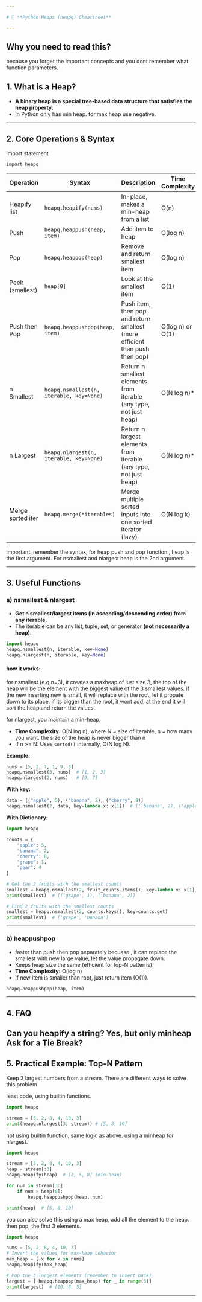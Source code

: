 ```yaml
---

# 📝 **Python Heaps (heapq) Cheatsheet**

---
```


## Why you need to read this?
because you forget the important concepts and you dont remember what function parameters.

## **1. What is a Heap?**

* **A binary heap is a special tree-based data structure that satisfies the heap property.**
* In Python only has min heap. for max heap use negative. 

---

## **2. Core Operations & Syntax**

import statement
```commandline
import heapq
```

| Operation         | Syntax                                   | Description                                                                 | Time Complexity  |
| ----------------- | ---------------------------------------- | --------------------------------------------------------------------------- | ---------------- |
| Heapify list      | `heapq.heapify(nums)`                    | In-place, makes a min-heap from a list                                      | O(n)             |
| Push              | `heapq.heappush(heap, item)`             | Add item to heap                                                            | O(log n)         |
| Pop               | `heapq.heappop(heap)`                    | Remove and return smallest item                                             | O(log n)         |
| Peek (smallest)   | `heap[0]`                                | Look at the smallest item                                                   | O(1)             |
| Push then Pop     | `heapq.heappushpop(heap, item)`          | Push item, then pop and return smallest (more efficient than push then pop) | O(log n) or O(1) |
| n Smallest        | `heapq.nsmallest(n, iterable, key=None)` | Return n smallest elements from iterable (any type, not just heap)          | O(N log n)\*     |
| n Largest         | `heapq.nlargest(n, iterable, key=None)`  | Return n largest elements from iterable (any type, not just heap)           | O(N log n)\*     |
| Merge sorted iter | `heapq.merge(*iterables)`                | Merge multiple sorted inputs into one sorted iterator (lazy)                | O(N log k)       |

important: remember the syntax, for heap push and pop function , heap is the first argument. For nsmallest and nlargest heap is the 2nd argument. 

---

## **3. Useful Functions**

### **a) nsmallest & nlargest**

* **Get n smallest/largest items (in ascending/descending order) from any iterable.**
* The iterable can be any list, tuple, set, or generator **(not necessarily a heap)**.

```python
import heapq
heapq.nsmallest(n, iterable, key=None)
heapq.nlargest(n, iterable, key=None)
```

#### how it works:
for nsmallest (e.g n=3), it creates a maxheap of just size 3, the top of the heap will be the element with the biggest value of the 3 smallest values. if the new inserting new is small, it will replace with the root, let it propate down to its place. if its bigger than the root, it wont add. at the end it will sort the heap and return the values.  

for nlargest, you maintain a min-heap. 


* **Time Complexity:** O(N log n), where N = size of iterable, n = how many you want. the size of the heap is never bigger than n
* If n >= N: Uses `sorted()` internally, O(N log N).

**Example:**

```python
nums = [5, 2, 7, 1, 9, 3]
heapq.nsmallest(3, nums)  # [1, 2, 3]
heapq.nlargest(2, nums)   # [9, 7]
```

**With key:**

```python
data = [("apple", 5), ("banana", 2), ("cherry", 8)]
heapq.nsmallest(2, data, key=lambda x: x[1])  # [('banana', 2), ('apple', 5)]
```

**With Dictionary:**

```python
import heapq

counts = {
    "apple": 5,
    "banana": 2,
    "cherry": 8,
    "grape": 1,
    "pear": 4
}

# Get the 2 fruits with the smallest counts
smallest = heapq.nsmallest(2, fruit_counts.items(), key=lambda x: x[1])
print(smallest)  # [('grape', 1), ('banana', 2)]

# Find 2 fruits with the smallest counts
smallest = heapq.nsmallest(2, counts.keys(), key=counts.get)
print(smallest)  # ['grape', 'banana']
```

---

### **b) heappushpop**

* faster than push then pop separately becuase , it can replace the smallest with new large value, let the value propagate down. 
* Keeps heap size the same (efficient for top-N patterns).
* **Time Complexity:** O(log n)
* If new item is smaller than root, just return item (O(1)).

```python
heapq.heappushpop(heap, item)
```

---

## **4. FAQ**

**Can you heapify a string?** Yes, but only minheap \
**Ask for a Tie Break?** 
---

## **5. Practical Example: Top-N Pattern**

Keep 3 largest numbers from a stream. There are different ways to solve this problem. 

least code, using builtin functions. 
```python
import heapq

stream = [5, 2, 8, 4, 10, 3]
print(heapq.nlargest(3, stream)) # [5, 8, 10]
```
not using builtin function, same logic as above. using a minheap for nlargest. 
```python
import heapq

stream = [5, 2, 8, 4, 10, 3]
heap = stream[:3]
heapq.heapify(heap)  # [2, 5, 8] (min-heap)

for num in stream[3:]:
    if num > heap[0]:
        heapq.heappushpop(heap, num)

print(heap)  # [5, 8, 10]
```
you can also solve this using a max heap, add all the element to the heap. then pop, the first 3 elements. 
```python
import heapq

nums = [5, 2, 8, 4, 10, 3]
# Invert the values for max-heap behavior
max_heap = [-x for x in nums]
heapq.heapify(max_heap)

# Pop the 3 largest elements (remember to invert back)
largest = [-heapq.heappop(max_heap) for _ in range(3)]
print(largest)  # [10, 8, 5]
```

---


